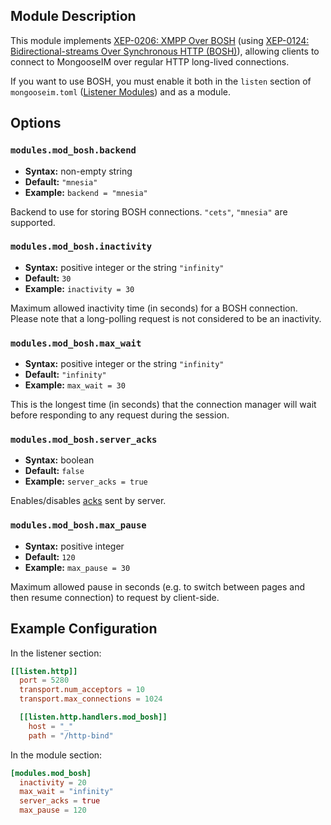## Module Description
This module implements [XEP-0206: XMPP Over BOSH](http://xmpp.org/extensions/xep-0206.html) (using [XEP-0124: Bidirectional-streams Over Synchronous HTTP (BOSH)](http://xmpp.org/extensions/xep-0124.html)),
 allowing clients to connect to MongooseIM over regular HTTP long-lived connections.

If you want to use BOSH, you must enable it both in the `listen` section of 
`mongooseim.toml` ([Listener Modules](../configuration/listen.md))
 and as a module.

## Options

### `modules.mod_bosh.backend`
* **Syntax:** non-empty string
* **Default:** `"mnesia"`
* **Example:** `backend = "mnesia"`

Backend to use for storing BOSH connections. `"cets"`, `"mnesia"` are supported.

### `modules.mod_bosh.inactivity`
 * **Syntax:** positive integer or the string `"infinity"`
 * **Default:** `30`
 * **Example:** `inactivity = 30`
 
Maximum allowed inactivity time (in seconds) for a BOSH connection.
Please note that a long-polling request is not considered to be an inactivity.

### `modules.mod_bosh.max_wait`
 * **Syntax:** positive integer or the string `"infinity"`
 * **Default:** `"infinity"`
 * **Example:** `max_wait = 30`

 This is the longest time (in seconds) that the connection manager will wait before responding to any request during the session.

### `modules.mod_bosh.server_acks`
 * **Syntax:** boolean
 * **Default:** `false`
 * **Example:** `server_acks = true`
 
Enables/disables [acks](http://xmpp.org/extensions/xep-0124.html#ack-request) sent by server.

### `modules.mod_bosh.max_pause`
 * **Syntax:** positive integer
 * **Default:** `120`
 * **Example:** `max_pause = 30`

Maximum allowed pause in seconds (e.g. to switch between pages and then resume connection) to request by client-side.

## Example Configuration

In the listener section:
```toml
[[listen.http]]
  port = 5280
  transport.num_acceptors = 10
  transport.max_connections = 1024

  [[listen.http.handlers.mod_bosh]]
    host = "_"
    path = "/http-bind"
```

In the module section:

```toml
[modules.mod_bosh]
  inactivity = 20
  max_wait = "infinity"
  server_acks = true
  max_pause = 120
```
